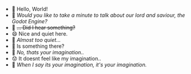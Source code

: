 - 👋 Hello, World!
- 👀 *Would you like to take a minute to talk about our lord and saviour, the Godot Engine?*
- 🧠 ~~... Did I hear something?~~
- 😄 Nice and quiet here.
- 👀 *Almost too quiet...*
- 🤔 Is something there?
- 👀 *No, thats your imagination..*
- 😟 It doesnt feel like my imagination..
- 👀 *When I say its your imagination, it's your imagination.*
<!---
PixelFlameXD/PixelFlameXD is a ✨ special ✨ repository because its `README.md` (this file) appears on your GitHub profile.
You can click the Preview link to take a look at your changes.
--->
